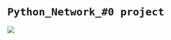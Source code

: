# `Python_Network_#0 project `

![](https://data-flair.training/blogs/wp-content/uploads/sites/2/2018/05/Socket-Vocabulary-01.jpg)
